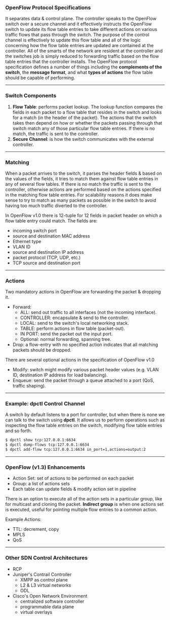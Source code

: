 ### OpenFlow Protocol Specifications
It separates data & control plane. The controller speaks to the OpenFlow switch over a secure channel and it effectively instructs the OpenFlow switch to update its flow table entries to take different actions on various traffic flows that pass through the switch.
The purpose of the control channel is effectively to update this flow table and all of the logic concerning how the flow table entries are updated are contained at the controller. All of the smarts of the network are resident at the controller and the switches job is simply reduced to forwarding traffic based on the flow table entries that the controller installs.
The OpenFlow protocol specification defines a number of things including the **complements of the switch**, the **message format**, and what **types of actions** the flow table should be capable of performing.

---

### Switch Components
1. **Flow Table**: performs packet lookup. The lookup function compares the fields in each packet to a flow table that resides in the switch and looks for a match (in the header of the packet). The actions that the switch takes then depend on how or whether the packets passing through that switch match any of those particular flow table entries. If there is no match, the traffic is sent to the controller.
2. **Secure Channel**: is how the switch communicates with the external controller.

---

### Matching

When a packet arrives to the switch, it parses the header fields & based on the values of the fields, it tries to match them against flow table entries in any of several flow tables. If there is no match the traffic is sent to the controller, otherwise actions are performed based on the actions specified in the matching flow table entries.
For scalability reasons it does make sense to try to match as many packets as possible in the switch to avoid having too much traffic diverted to the controller. 

In OpenFlow v1.0 there is 12-tuple for 12 fields in packet header on which a flow table entry could match. The fields are:
- incoming switch port
- source and destination MAC address
- Ethernet type
- VLAN ID
- source and destination IP address
- packet protocol (TCP, UDP, etc.)
- TCP source and destination port

---

### Actions

Two mandatory actions in OpenFlow are forwarding the packet & dropping it.
- Forward:
	- ALL: send out traffic to all interfaces (not the incoming interface).
	- CONTROLLER: encapsulate & send to the controller.
	- LOCAL: send to the switch's local networking stack.
	- TABLE: perform actions in flow table (packet-out).
	- IN PORT: send the packet out the input port.
	- Optional: normal forwarding, spanning tree.
- Drop: a flow-entry with no specified action indicates that all matching packets should be dropped. 

There are several optional actions in the specification of OpenFlow v1.0
- Modify: switch might modify various packet header values (e.g. VLAN ID, destination IP address for load balancing). 
- Enqueue: send the packet through a queue attached to a port (QoS, traffic shaping).

---

### Example: dpctl Control Channel
A switch by default listens to a port for controller, but when there is none we can talk to the switch using **dpctl**. It allows us to perform operations such as inspecting the flow table entries on the switch, modifying flow table entries and so forth.

```bash
$ dpctl show tcp:127.0.0.1:6634
$ dpctl dump-flows tcp:127.0.0.1:6634
$ dpctl add-flow tcp:127.0.0.1:6634 in_port=1,actions=output:2
```

---

### OpenFlow (v1.3) Enhancements 
- Action Set: set of actions to be performed on each packet
- Group: a list of actions sets
- Each table can update fields & modify action set in pipeline

There is an option to execute all of the action sets in a particular group, like for multicast and cloning the packet. **Indirect group** is when one actions set is executed, useful for pointing multiple flow entries to a common action.

Example Actions:
- TTL: decrement, copy
- MPLS
- QoS

---

### Other SDN Control Architectures
- RCP
- Juniper's Contrail Controller
	- XMPP as control plane
	- L2 & L3 virtual networks
	- ODL
- Cisco's Open Network Environment
	- centralized software controller
	- programmable data plane
	- virtual overlays